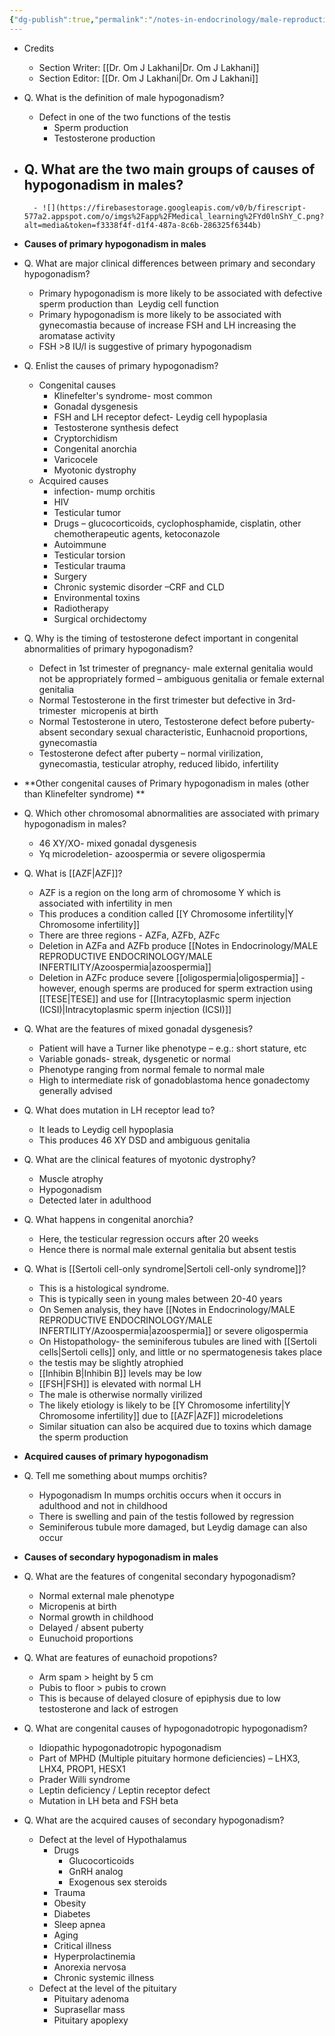 ```yaml
---
{"dg-publish":true,"permalink":"/notes-in-endocrinology/male-reproductive-endocrinology/male-hypogonadism/causes-of-hypogonadism-in-males/"}
---
```


- Credits
    - Section Writer: [[Dr. Om J Lakhani\|Dr. Om J Lakhani]]
    - Section Editor: [[Dr. Om J Lakhani\|Dr. Om J Lakhani]]


- Q. What is the definition of male hypogonadism?
    - Defect in one of the two functions of the testis
        - Sperm production
        - Testosterone production


- Q. What are the two main groups of causes of hypogonadism in males? 
    - 
        - ![](https://firebasestorage.googleapis.com/v0/b/firescript-577a2.appspot.com/o/imgs%2Fapp%2FMedical_learning%2FYd0lnShY_C.png?alt=media&token=f3338f4f-d1f4-487a-8c6b-286325f6344b)


- **Causes of primary hypogonadism in males**


- Q. What are major clinical differences between primary and secondary hypogonadism?
    - Primary hypogonadism is more likely to be associated with defective sperm production than  Leydig cell function
    - Primary hypogonadism is more likely to be associated with gynecomastia because of increase FSH and LH increasing the aromatase activity
    - FSH >8 IU/l is suggestive of primary hypogonadism


- Q. Enlist the causes of primary hypogonadism?
    - Congenital causes
        - Klinefelter's syndrome- most common
        - Gonadal dysgenesis
        - FSH and LH receptor defect- Leydig cell hypoplasia
        - Testosterone synthesis defect
        - Cryptorchidism
        - Congenital anorchia
        - Varicocele
        - Myotonic dystrophy
    - Acquired causes
        - infection- mump orchitis
        - HIV
        - Testicular tumor
        - Drugs – glucocorticoids, cyclophosphamide, cisplatin, other chemotherapeutic agents, ketoconazole
        - Autoimmune
        - Testicular torsion
        - Testicular trauma
        - Surgery
        - Chronic systemic disorder –CRF and CLD
        - Environmental toxins
        - Radiotherapy
        - Surgical orchidectomy


- Q. Why is the timing of testosterone defect important in congenital abnormalities of primary hypogonadism?
    - Defect in 1st trimester of pregnancy- male external genitalia would not be appropriately formed – ambiguous genitalia or female external genitalia
    - Normal Testosterone in the first trimester but defective in 3rd-trimester  micropenis at birth
    - Normal Testosterone in utero, Testosterone defect before puberty- absent secondary sexual characteristic, Eunhacnoid proportions, gynecomastia
    - Testosterone defect after puberty – normal virilization, gynecomastia, testicular atrophy, reduced libido, infertility


- **Other congenital causes of Primary hypogonadism in males (other than Klinefelter syndrome) **


- Q. Which other chromosomal abnormalities are associated with primary hypogonadism in males?
    - 46 XY/XO- mixed gonadal dysgenesis
    - Yq microdeletion- azoospermia or severe oligospermia


- Q. What is [[AZF\|AZF]]?
    - AZF is a region on the long arm of chromosome Y which is associated with infertility in men
    - This produces a condition called [[Y Chromosome infertility\|Y Chromosome infertility]]
    - There are three regions - AZFa, AZFb, AZFc
    - Deletion in AZFa and AZFb produce [[Notes in Endocrinology/MALE REPRODUCTIVE ENDOCRINOLOGY/MALE INFERTILITY/Azoospermia\|azoospermia]] 
    - Deletion in AZFc produce severe [[oligospermia\|oligospermia]] - however, enough sperms are produced for sperm extraction using [[TESE\|TESE]] and use for [[Intracytoplasmic sperm injection (ICSI)\|Intracytoplasmic sperm injection (ICSI)]]


- Q. What are the features of mixed gonadal dysgenesis?
    - Patient will have a Turner like phenotype – e.g.: short stature, etc
    - Variable gonads- streak, dysgenetic or normal
    - Phenotype ranging from normal female to normal male
    - High to intermediate risk of gonadoblastoma hence gonadectomy generally advised


- Q. What does mutation in LH receptor lead to?
    - It leads to Leydig cell hypoplasia
    - This produces 46 XY DSD and ambiguous genitalia


- Q. What are the clinical features of myotonic dystrophy?
    - Muscle atrophy
    - Hypogonadism
    - Detected later in adulthood


- Q. What happens in congenital anorchia?
    - Here, the testicular regression occurs after 20 weeks
    - Hence there is normal male external genitalia but absent testis


- Q. What is [[Sertoli cell-only syndrome\|Sertoli cell-only syndrome]]?
    - This is a histological syndrome.
    - This is typically seen in young males between 20-40 years
    - On Semen analysis, they have [[Notes in Endocrinology/MALE REPRODUCTIVE ENDOCRINOLOGY/MALE INFERTILITY/Azoospermia\|azoospermia]] or severe oligospermia
    - On Histopathology- the seminiferous tubules are lined with [[Sertoli cells\|Sertoli cells]] only, and little or no spermatogenesis takes place
    - the testis may be slightly atrophied
    - [[Inhibin B\|Inhibin B]] levels may be low 
    - [[FSH\|FSH]] is elevated with normal LH
    - The male is otherwise normally virilized
    - The likely etiology is likely to be [[Y Chromosome infertility\|Y Chromosome infertility]] due to [[AZF\|AZF]] microdeletions
    - Similar situation can also be acquired due to toxins which damage the sperm production 


- **Acquired causes of primary hypogonadism**


- Q. Tell me something about mumps orchitis?
    - Hypogonadism In mumps orchitis occurs when it occurs in adulthood and not in childhood
    - There is swelling and pain of the testis followed by regression
    - Seminiferous tubule more damaged, but Leydig damage can also occur


- **Causes of secondary hypogonadism in males**


- Q. What are the features of congenital secondary hypogonadism?
    - Normal external male phenotype
    - Micropenis at birth
    - Normal growth in childhood
    - Delayed / absent puberty
    - Eunuchoid proportions


- Q. What are features of eunachoid propotions?
    - Arm spam > height by 5 cm
    - Pubis to floor > pubis to crown
    - This is because of delayed closure of epiphysis due to low testosterone and lack of estrogen


- Q. What are congenital causes of hypogonadotropic hypogonadism?
    - Idiopathic hypogonadotropic hypogonadism
    - Part of MPHD (Multiple pituitary hormone deficiencies) – LHX3, LHX4, PROP1, HESX1
    - Prader Willi syndrome
    - Leptin deficiency / Leptin receptor defect
    - Mutation in LH beta and FSH beta


- Q. What are the acquired causes of secondary hypogonadism?
    - Defect at the level of Hypothalamus
        - Drugs
            - Glucocorticoids
            - GnRH analog
            - Exogenous sex steroids
        - Trauma
        - Obesity
        - Diabetes
        - Sleep apnea
        - Aging
        - Critical illness
        - Hyperprolactinemia
        - Anorexia nervosa
        - Chronic systemic illness
    - Defect at the level of the pituitary
        - Pituitary adenoma
        - Suprasellar mass
        - Pituitary apoplexy
